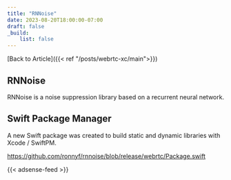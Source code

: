 ```yaml
---
title: "RNNoise"
date: 2023-08-20T18:00:00-07:00
draft: false
_build:
    list: false
---
```


[Back to Article]({{< ref "/posts/webrtc-xc/main">}})

## RNNoise

RNNoise is a noise suppression library based on a recurrent neural network.

## Swift Package Manager

A new Swift package was created to build static and dynamic libraries with Xcode / SwiftPM.

https://github.com/ronnyf/rnnoise/blob/release/webrtc/Package.swift

{{< adsense-feed >}}